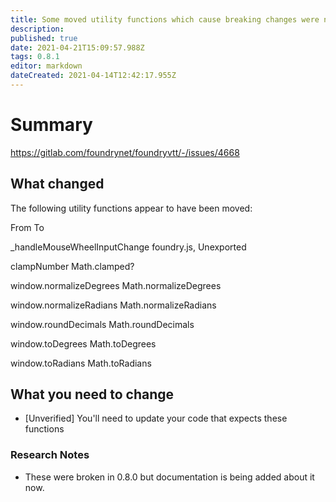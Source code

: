 ```yaml
---
title: Some moved utility functions which cause breaking changes were not documented in the 0.8.0 change-notes.
description: 
published: true
date: 2021-04-21T15:09:57.988Z
tags: 0.8.1
editor: markdown
dateCreated: 2021-04-14T12:42:17.955Z
---
```


# Summary
https://gitlab.com/foundrynet/foundryvtt/-/issues/4668

## What changed
The following utility functions appear to have been moved:



From
To

_handleMouseWheelInputChange
foundry.js, Unexported

clampNumber
Math.clamped?

window.normalizeDegrees
Math.normalizeDegrees

window.normalizeRadians
Math.normalizeRadians

window.roundDecimals
Math.roundDecimals

window.toDegrees
Math.toDegrees

window.toRadians
Math.toRadians

## What you need to change

* [Unverified] You'll need to update your code that expects these functions

### Research Notes

* These were broken in 0.8.0 but documentation is being added about it now.